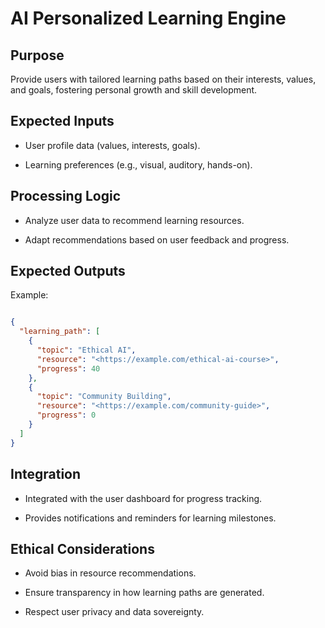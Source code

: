 # AI Personalized Learning Engine

## Purpose

Provide users with tailored learning paths based on their interests, values, and goals, fostering personal growth and
skill development.

## Expected Inputs

* User profile data (values, interests, goals).

* Learning preferences (e.g., visual, auditory, hands-on).

## Processing Logic

* Analyze user data to recommend learning resources.

* Adapt recommendations based on user feedback and progress.

## Expected Outputs

Example:

```json

{
  "learning_path": [
    {
      "topic": "Ethical AI",
      "resource": "<https://example.com/ethical-ai-course>",
      "progress": 40
    },
    {
      "topic": "Community Building",
      "resource": "<https://example.com/community-guide>",
      "progress": 0
    }
  ]
}

```

## Integration

* Integrated with the user dashboard for progress tracking.

* Provides notifications and reminders for learning milestones.

## Ethical Considerations

* Avoid bias in resource recommendations.

* Ensure transparency in how learning paths are generated.
* Respect user privacy and data sovereignty.
